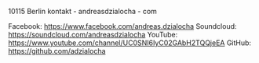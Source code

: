 10115 Berlin
kontakt - andreasdzialocha - com

Facebook: https://www.facebook.com/andreas.dzialocha
Soundcloud: https://soundcloud.com/andreasdzialocha
YouTube: https://www.youtube.com/channel/UC0SNI6IyC02GAbH2TQQjeEA
GitHub: https://github.com/adzialocha
